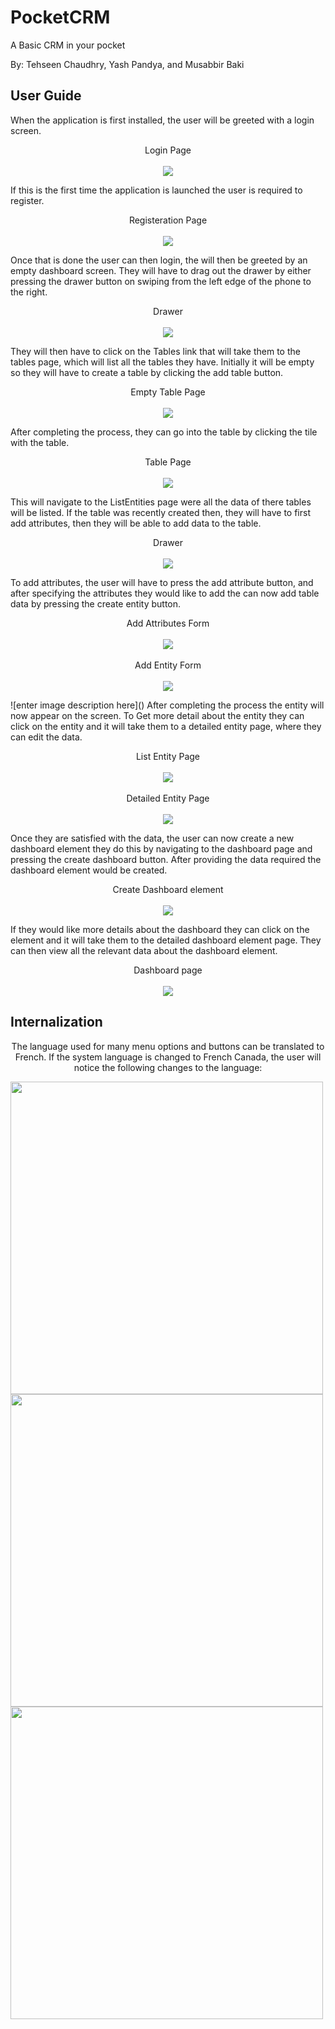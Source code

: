 <h1 id="pocketcrm">PocketCRM</h1>
<p>A Basic CRM in your pocket</p>
<p>By: Tehseen Chaudhry, Yash Pandya, and Musabbir Baki</p>
<h2 id="user-guide">User Guide</h2>
<p>When the application is first installed, the user will be greeted with a login screen.</p>
<p align="center">
  Login Page
  <br><br>
  <img src="https://raw.githubusercontent.com/tehseenc/PocketCRM/master/screenshots/Screenshot%20from%202019-12-02%2022-23-21.png">
</p>
<p>If this is the first time the application is launched the user is required to register.</p>
<p align="center">
  Registeration Page
  <br><br>
  <img src="https://github.com/tehseenc/PocketCRM/blob/master/screenshots/Screenshot%20from%202019-12-02%2022-24-12.png?raw=true">
</p>
<p>Once that is done the user can then login, the will then be greeted by an empty dashboard screen. They will have to drag out the drawer by either pressing the drawer button on swiping from the left edge of the phone to the right.</p>
<p align="center">
  Drawer
  <br><br>
  <img src="https://github.com/tehseenc/PocketCRM/blob/master/screenshots/Screenshot%20from%202019-12-02%2022-24-46.png?raw=true">
</p>
<p>They will then have to click on the Tables link that will take them to the tables page, which will list all the tables they have. Initially it will be empty so they will have to create a table by clicking the add table button.</p>
<p align="center">
 Empty Table Page
  <br><br>
  <img src="https://github.com/tehseenc/PocketCRM/blob/master/screenshots/Screenshot%20from%202019-12-02%2022-24-56.png?raw=true">
</p>
<p>After completing the process, they can go into the table by clicking the tile with the table.</p>
<p align="center">
  Table Page
  <br><br>
  <img src="https://github.com/tehseenc/PocketCRM/blob/master/screenshots/Screenshot%20from%202019-12-02%2022-25-24.png?raw=true">
</p>
<p>This will navigate to the ListEntities page were all the data of there tables will be listed. If the table was recently created then, they will have to first add attributes, then they will be able to add data to the table.</p>
<p align="center">
  Drawer
  <br><br>
  <img src="https://lh3.googleusercontent.com/u6Vy1a-_Y4mkly3ZSJk0iJVdDWwhVNgPw9OAc1J7-AKJFNn81a_7us4CsL2OeCcU9L7HqzZAFniD">
</p>
<p>To add attributes, the user will have to press the add attribute button, and after specifying the attributes they would like to add the can now add table data by pressing the create entity button.</p>
<p align="center">
  Add Attributes Form
  <br><br>
  <img src="https://github.com/tehseenc/PocketCRM/blob/master/screenshots/Screenshot%20from%202019-12-02%2022-25-52.png?raw=true">
  <br><br>
  Add Entity Form
  <br><br>
 <img src="https://lh3.googleusercontent.com/kQ4Zdmze8Ti53BUOUWXgkGoSQkUTZj0KVHxuyhLZTx9j7Gza50nje8vUVc7ZyWTr5LdvIeiCZLIZ">
</p>
![enter image description here]()
After completing the process the entity will now appear on the screen. To Get more detail about the entity they can click on the entity and it will take them to a detailed entity page, where they can edit the data.
<p align="center">
  List Entity Page
  <br><br>
  <img src="https://lh3.googleusercontent.com/uquUGCfe5zoTKLYq56uhbvECo43EQioz5_o1B2EipjVkR_lU8Aiwhq8XrA3g_QowPs95GEAjyArc">
  <br><br>
 Detailed Entity Page
  <br><br>
  <img src="https://github.com/tehseenc/PocketCRM/blob/master/screenshots/Screenshot%20from%202019-12-02%2022-27-05.png?raw=true">
 </p>
<p>Once they are satisfied with the data, the user can now create a new dashboard element they do this by navigating to the dashboard page and pressing the create dashboard button. After providing the data required the dashboard element would be created.</p>
<p align="center">
  Create Dashboard element
  <br><br>
  <img src="https://lh3.googleusercontent.com/YH8F6GlpUetG4PZ4bqZ66YvEUVylJSOEfcs2kvxrOllQ31pwYpPB3VeXgZgc6yuOE_PAjVNjvoro">
</p>
<p>If they would like more details about the dashboard they can click on the element and it will take them to the detailed dashboard element page. They can then view all the relevant data about the dashboard element.</p>
<p align="center">
Dashboard page
  <br><br>
  <img src="https://lh3.googleusercontent.com/EGKMhRW9KG6TJx4XxWDJzq9DewnUh6U5kc4asSwpqcKI69f01py3pxhxN8fQe666_Ia5_XJR_tGw">

</p>

## Internalization
<p align=center>The language used for many menu options and buttons can be translated to French. If the system language is changed to French Canada, the user will notice the following changes to the language:

  <img src="https://i.imgur.com/gX3YnXd.png"
  height=500>
  <br>
  <img src="https://i.imgur.com/vsfq2aP.png"
  height=500>
  <br>
  <img src="https://i.imgur.com/pMSdR2h.png"
  height=500>
  </p>
